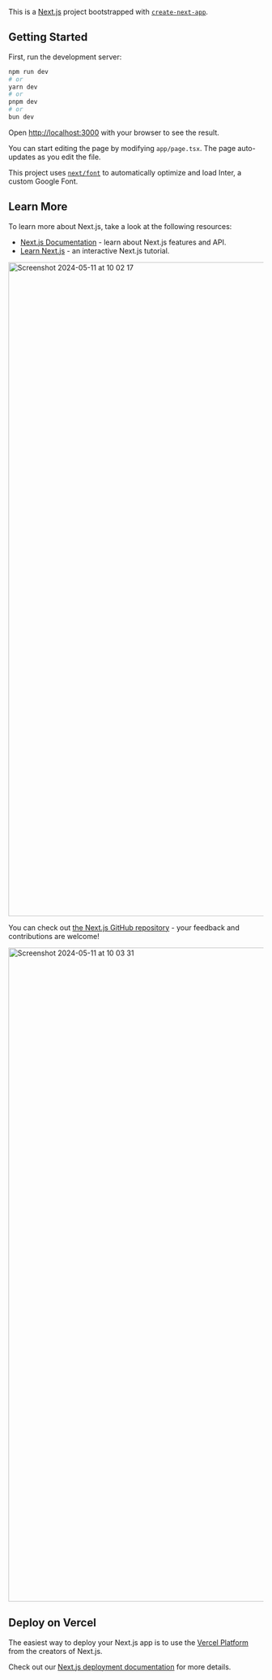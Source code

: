 This is a [Next.js](https://nextjs.org/) project bootstrapped with [`create-next-app`](https://github.com/vercel/next.js/tree/canary/packages/create-next-app).

## Getting Started

First, run the development server:

```bash
npm run dev
# or
yarn dev
# or
pnpm dev
# or
bun dev
```

Open [http://localhost:3000](http://localhost:3000) with your browser to see the result.

You can start editing the page by modifying `app/page.tsx`. The page auto-updates as you edit the file.

This project uses [`next/font`](https://nextjs.org/docs/basic-features/font-optimization) to automatically optimize and load Inter, a custom Google Font.

## Learn More

To learn more about Next.js, take a look at the following resources:

- [Next.js Documentation](https://nextjs.org/docs) - learn about Next.js features and API.
- [Learn Next.js](https://nextjs.org/learn) - an interactive Next.js tutorial.
<img width="1288" alt="Screenshot 2024-05-11 at 10 02 17" src="https://github.com/Nabeel123/ecommerce_next_nabeel/assets/5646479/3c80bae2-5c6d-41d0-912a-e01169d4004e">

You can check out [the Next.js GitHub repository](https://github.com/vercel/next.js/) - your feedback and contributions are welcome!

<img width="1288" alt="Screenshot 2024-05-11 at 10 03 31" src="https://github.com/Nabeel123/ecommerce_next_nabeel/assets/5646479/bf461607-df0d-476d-943c-6930394085b5">


## Deploy on Vercel

The easiest way to deploy your Next.js app is to use the [Vercel Platform](https://vercel.com/new?utm_medium=default-template&filter=next.js&utm_source=create-next-app&utm_campaign=create-next-app-readme) from the creators of Next.js.

Check out our [Next.js deployment documentation](https://nextjs.org/docs/deployment) for more details.
